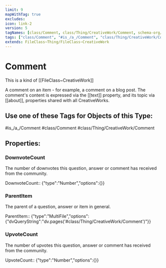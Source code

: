 ```yaml
---
limit: 9
mapWithTag: true
excludes:
icon: link-2
version: 5
tagNames: [class/Comment, class/Thing/CreativeWork/Comment, schema-org/Comment]
tags: ["class/Comment", "#is_/a_/Comment", "class/Thing/CreativeWork/Comment"]
extends: FileClass~Thing/FileClass~CreativeWork
---
```


# Comment
This is a kind of [[FileClass~CreativeWork]]

A comment on an item - for example, a comment on a blog post. The comment's content is expressed via the [[text]] property, and its topic via [[about]], properties shared with all CreativeWorks.


## Use one of these Tags for Objects of this Type:

#is_/a_/Comment
#class/Comment
#class/Thing/CreativeWork/Comment

## Properties:

### DownvoteCount
The number of downvotes this question, answer or comment has received from the community.

DownvoteCount:: {"type":"Number","options":{}}

### ParentItem
The parent of a question, answer or item in general.

ParentItem:: {"type":"MultiFile","options":{"dvQueryString":"dv.pages('#class/Thing/CreativeWork/Comment')"}}

### UpvoteCount
The number of upvotes this question, answer or comment has received from the community.

UpvoteCount:: {"type":"Number","options":{}}


